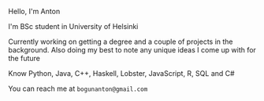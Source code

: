 Hello, I'm Anton

I'm BSc student in University of Helsinki

Currently working on getting a degree and a couple of projects in the background. Also doing my best to note any unique ideas I come up with for the future

Know Python, Java, C++, Haskell, Lobster, JavaScript, R, SQL and C#

You can reach me at `bogunanton@gmail.com`

<!---
AntonBogun/AntonBogun is a ✨ special ✨ repository because its `README.md` (this file) appears on your GitHub profile.
You can click the Preview link to take a look at your changes.
--->
